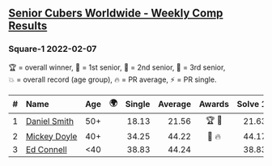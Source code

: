 <style>table {white-space: nowrap;}</style>
<link rel="stylesheet" type="text/css" href="/scw-comp/css/flags.css" />

## [Senior Cubers Worldwide - Weekly Comp Results](/scw-comp/results/)
### Square-1 2022-02-07

<span style="white-space: nowrap;">🏆 = overall winner</span>, <span style="white-space: nowrap;">🥇 = 1st senior</span>, <span style="white-space: nowrap;">🥈 = 2nd senior</span>, <span style="white-space: nowrap;">🥉 = 3rd senior</span>, <span style="white-space: nowrap;">💥 = overall record (age group)</span>, <span style="white-space: nowrap;">🔥 = PR average</span>, <span style="white-space: nowrap;">⚡ = PR single</span>.

| # | Name | Age | 🌍 | Single | Average | Awards | Solve 1 | Solve 2 | Solve 3 | Solve 4 | Solve 5 | Video |
| :--: | :-- | :--: | :--: | --: | --: | :--: | --: | --: | --: | --: | --: | :-- |
| 1 | [Daniel Smith](../../persons/daniel_smith/sq1.md) | 50+ | <i class="flag flag-US" /> | 18.13 | 21.56 | 🏆 🥇 | 21.63 | 19.55 | 23.51 | 25.56 | 18.13 | [Desktop](https://www.facebook.com/events/245500131085725/permalink/254496173519454) / [Mobile](https://m.facebook.com/events/245500131085725?view=permalink&id=254496173519454) |
| 2 | [Mickey Doyle](../../persons/mickey_doyle/sq1.md) | 40+ | <i class="flag flag-US" /> | 34.25 | 44.22 | 🥈 🔥 | 44.17 | 34.25 | 41.80 | 46.70 | 47.80 | [Desktop](https://www.facebook.com/events/245500131085725/permalink/253964880239250) / [Mobile](https://m.facebook.com/events/245500131085725?view=permalink&id=253964880239250) |
| 3 | [Ed Connell](../../persons/ed_connell/sq1.md) | <40 | <i class="flag flag-IE" /> | 38.83 | 44.24 |  | 38.83 | 48.97 | 59.73 | 39.18 | 44.57 | [Desktop](https://www.facebook.com/events/245500131085725/permalink/249647467337658) / [Mobile](https://m.facebook.com/events/245500131085725?view=permalink&id=249647467337658) |

<!-- Global site tag (gtag.js) - Google Analytics -->
<script async src="https://www.googletagmanager.com/gtag/js?id=UA-86348435-3"></script>
<script>window.dataLayer = window.dataLayer || []; function gtag() {dataLayer.push(arguments);} gtag('js', new Date()); gtag('config', 'UA-86348435-3');</script>
